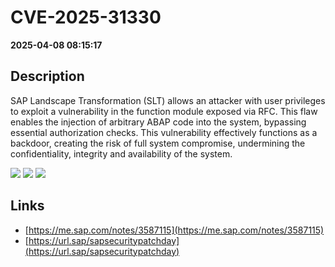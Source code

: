 # CVE-2025-31330

**2025-04-08 08:15:17**

## Description
SAP Landscape Transformation (SLT) allows an attacker with user privileges to exploit a vulnerability in the function module exposed via RFC. This flaw enables the injection of arbitrary ABAP code into the system, bypassing essential authorization checks. This vulnerability effectively functions as a backdoor, creating the risk of full system compromise, undermining the confidentiality, integrity and availability of the system.

![](https://img.shields.io/static/v1?label=Score&message=9.9&color=red)
![](https://img.shields.io/static/v1?label=Severity&message=CRITICAL&color=red)
![](https://img.shields.io/static/v1?label=CWE&message=RCE&color=green)

## Links
- [https://me.sap.com/notes/3587115](https://me.sap.com/notes/3587115)
- [https://url.sap/sapsecuritypatchday](https://url.sap/sapsecuritypatchday)

